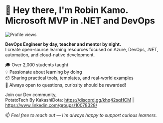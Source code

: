 # 👋 Hey there, I'm Robin Kamo. Microsoft MVP in .NET and DevOps
![Profile views](https://komarev.com/ghpvc/?username=kakashidota&label=Profile%20views&color=0e75b6&style=flat)


**DevOps Engineer by day, teacher and mentor by night.**  
I create open-source learning resources focused on Azure, DevOps, .NET, automation, and cloud-native development.

🎓 Over 2,000 students taught  
💡 Passionate about learning by doing  
📦 Sharing practical tools, templates, and real-world examples  
💬 Always open to questions, curiosity should be rewarded!

Join our Dev community,   
PotatoTech By KakashiDota: https://discord.gg/khq42sqHCM | https://www.linkedin.com/groups/10078328/

📫 _Feel free to reach out — I'm always happy to support curious learners._
